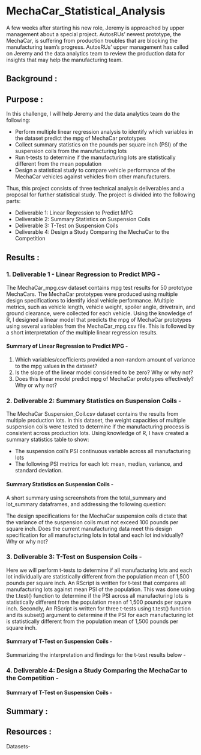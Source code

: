 # MechaCar_Statistical_Analysis

A few weeks after starting his new role, Jeremy is approached by upper management about a special project. AutosRUs’ newest prototype, the MechaCar, is suffering from production troubles that are blocking the manufacturing team’s progress. AutosRUs’ upper management has called on Jeremy and the data analytics team to review the production data for insights that may help the manufacturing team.

## Background :





## Purpose :

In this challenge, I will help Jeremy and the data analytics team do the following:

 - Perform multiple linear regression analysis to identify which variables in the dataset predict the mpg of MechaCar prototypes
 - Collect summary statistics on the pounds per square inch (PSI) of the suspension coils from the manufacturing lots
 - Run t-tests to determine if the manufacturing lots are statistically different from the mean population
 - Design a statistical study to compare vehicle performance of the MechaCar vehicles against vehicles from other manufacturers. 
 
 Thus, this project consists of three technical analysis deliverables and a proposal for further statistical study. The project is divided into the following parts:

 - Deliverable 1: Linear Regression to Predict MPG
 - Deliverable 2: Summary Statistics on Suspension Coils
 - Deliverable 3: T-Test on Suspension Coils
 - Deliverable 4: Design a Study Comparing the MechaCar to the Competition

## Results :

### 1. Deliverable 1 - Linear Regression to Predict MPG - 

The MechaCar_mpg.csv dataset contains mpg test results for 50 prototype MechaCars. The MechaCar prototypes were produced using multiple design specifications to identify ideal vehicle performance. Multiple metrics, such as vehicle length, vehicle weight, spoiler angle, drivetrain, and ground clearance, were collected for each vehicle. Using the knowledge of R, I  designed a linear model that predicts the mpg of MechaCar prototypes using several variables from the MechaCar_mpg.csv file. This is followed by  a short interpretation of the multiple linear regression results.


#### Summary of Linear Regression to Predict MPG -

1. Which variables/coefficients provided a non-random amount of variance to the mpg values in the dataset?
2. Is the slope of the linear model considered to be zero? Why or why not?
3. Does this linear model predict mpg of MechaCar prototypes effectively? Why or why not?



### 2. Deliverable 2: Summary Statistics on Suspension Coils - 

The MechaCar Suspension_Coil.csv dataset contains the results from multiple production lots. In this dataset, the weight capacities of multiple suspension coils were tested to determine if the manufacturing process is consistent across production lots. Using knowledge of R, I have created a summary statistics table to show:

 - The suspension coil’s PSI continuous variable across all manufacturing lots
 - The following PSI metrics for each lot: mean, median, variance, and standard deviation.

#### Summary Statistics on Suspension Coils - 
A short summary using screenshots from the total_summary and lot_summary dataframes, and addressing the following question: 

The design specifications for the MechaCar suspension coils dictate that the variance of the suspension coils must not exceed 100 pounds per square inch. Does the current manufacturing data meet this design specification for all manufacturing lots in total and each lot individually? Why or why not?


### 3. Deliverable 3: T-Test on Suspension Coils -

Here we will perform t-tests to determine if all manufacturing lots and each lot individually are statistically different from the population mean of 1,500 pounds per square inch. An RScript is written for t-test that compares all manufacturing lots against mean PSI of the population. This was done using the t.test() function to determine if the PSI across all manufacturing lots is statistically different from the population mean of 1,500 pounds per square inch. Secondly, An RScript is written for three t-tests using t.test()  function and its subset() argument to determine if the PSI for each manufacturing lot is statistically different from the population mean of 1,500 pounds per square inch.

#### Summary of T-Test on Suspension Coils - 
Summarizing the interpretation and findings for the t-test results below -


### 4. Deliverable 4: Design a Study Comparing the MechaCar to the Competition -



#### Summary of T-Test on Suspension Coils - 
## Summary :

## Resources : 

Datasets- 

